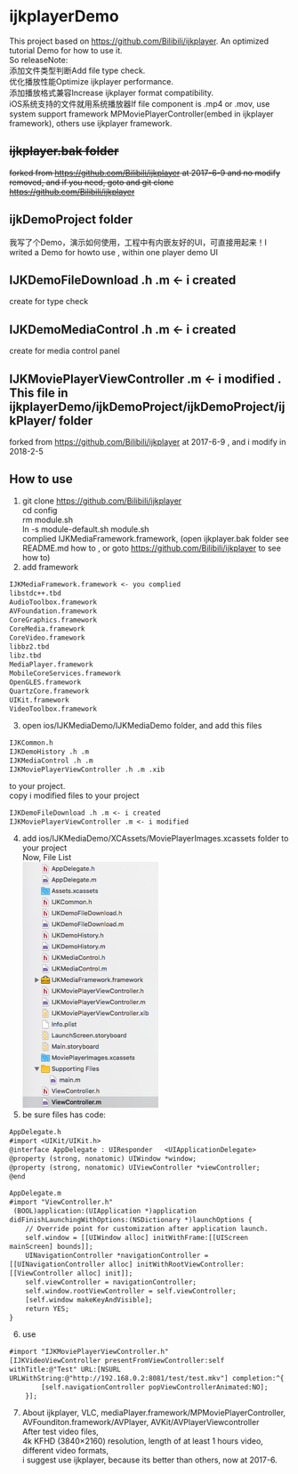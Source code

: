 # ijkplayerDemo  
This project based on https://github.com/Bilibili/ijkplayer. An optimized tutorial Demo for how to use it.  
So releaseNote:   
添加文件类型判断Add file type check.  
优化播放性能Optimize ijkplayer performance.  
添加播放格式兼容Increase ijkplayer format compatibility.  
iOS系统支持的文件就用系统播放器If file component is .mp4 or .mov, use system support framework MPMoviePlayerController(embed in ijkplayer framework), others use ijkplayer framework.  
## ~~ijkplayer.bak folder~~  
~~forked from https://github.com/Bilibili/ijkplayer at 2017-6-9 and no modify~~  
~~removed, and if you need, goto and git clone https://github.com/Bilibili/ijkplayer~~  
## ijkDemoProject folder  
我写了个Demo，演示如何使用，工程中有内嵌友好的UI，可直接用起来！I writed a Demo for howto use , within one player demo UI  
## IJKDemoFileDownload .h .m <- i created  
create for type check  
## IJKDemoMediaControl .h .m <- i created  
create for media control panel  
## IJKMoviePlayerViewController .m <- i modified . This file in ijkplayerDemo/ijkDemoProject/ijkDemoProject/ijkPlayer/ folder  
forked from https://github.com/Bilibili/ijkplayer at 2017-6-9 , and i modify in 2018-2-5  
## How to use  
1. git clone https://github.com/Bilibili/ijkplayer  
cd config  
rm module.sh  
ln -s module-default.sh module.sh  
complied IJKMediaFramework.framework, (open ijkplayer.bak folder see README.md how to , or goto https://github.com/Bilibili/ijkplayer to see how to)  
2. add framework  
```  
IJKMediaFramework.framework <- you complied  
libstdc++.tbd  
AudioToolbox.framework  
AVFoundation.framework  
CoreGraphics.framework  
CoreMedia.framework  
CoreVideo.framework  
libbz2.tbd  
libz.tbd  
MediaPlayer.framework  
MobileCoreServices.framework  
OpenGLES.framework  
QuartzCore.framework  
UIKit.framework  
VideoToolbox.framework  
```  
3. open ios/IJKMediaDemo/IJKMediaDemo folder, and add this files  
```  
IJKCommon.h  
IJKDemoHistory .h .m
IJKMediaControl .h .m
IJKMoviePlayerViewController .h .m .xib
```  
to your project.  
copy i modified files to your project  
```  
IJKDemoFileDownload .h .m <- i created  
IJKMoviePlayerViewController .m <- i modified  
```  
4. add ios/IJKMediaDemo/XCAssets/MoviePlayerImages.xcassets folder to your project   
Now, File List  
![DemoProjectFilelist.png](https://github.com/foolsparadise/ijkplayerDemo/blob/master/DemoProjectFilelist.png)  
5. be sure files has code:  
```  
AppDelegate.h  
#import <UIKit/UIKit.h>  
@interface AppDelegate : UIResponder   <UIApplicationDelegate>  
@property (strong, nonatomic) UIWindow *window;  
@property (strong, nonatomic) UIViewController *viewController;  
@end
```  
```  
AppDelegate.m  
#import "ViewController.h"  
 (BOOL)application:(UIApplication *)application didFinishLaunchingWithOptions:(NSDictionary *)launchOptions {  
    // Override point for customization after application launch.  
    self.window = [[UIWindow alloc] initWithFrame:[[UIScreen mainScreen] bounds]];  
    UINavigationController *navigationController = [[UINavigationController alloc] initWithRootViewController:[[ViewController alloc] init]];  
    self.viewController = navigationController;  
    self.window.rootViewController = self.viewController;  
    [self.window makeKeyAndVisible];  
    return YES;  
}  
```  
6. use  
```  
#import "IJKMoviePlayerViewController.h"  
[IJKVideoViewController presentFromViewController:self withTitle:@"Test" URL:[NSURL URLWithString:@"http://192.168.0.2:8081/test/test.mkv"] completion:^{
        [self.navigationController popViewControllerAnimated:NO];  
    }];  
```  
7. About ijkplayer, VLC, mediaPlayer.framework/MPMoviePlayerController, AVFounditon.framework/AVPlayer, AVKit/AVPlayerViewcontroller  
After test video files,  
4k KFHD (3840×2160) resolution, length of at least 1 hours video, different video formats,  
i suggest use ijkplayer, because its better than others, now at 2017-6.  
